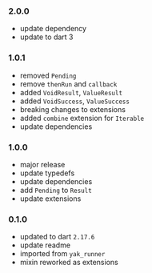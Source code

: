 ### 2.0.0
- update dependency
- update to dart 3

### 1.0.1
- removed `Pending`
- remove `thenRun` and `callback`
- added `VoidResult`, `ValueResult`
- added `VoidSuccess`, `ValueSuccess`
- breaking changes to extensions
- added `combine` extension for `Iterable`
- update dependencies

### 1.0.0
- major release
- update typedefs
- update dependencies
- add `Pending` to `Result`
- update extensions

### 0.1.0
- updated to dart `2.17.6`
- update readme
- imported from `yak_runner`
- mixin reworked as extensions